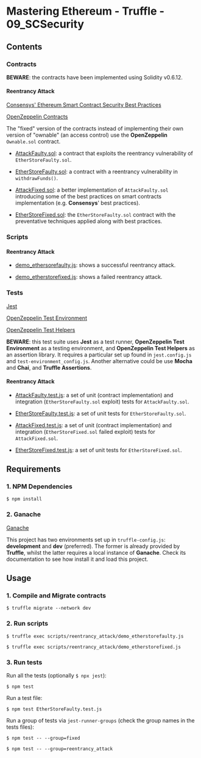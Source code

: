 # Mastering Ethereum - Truffle - 09_SCSecurity

## Contents

### Contracts

**BEWARE**: the contracts have been implemented using Solidity v0.6.12.

#### Reentrancy Attack

[Consensys' Ethereum Smart Contract Security Best Practices](https://consensys.github.io/smart-contract-best-practices/)

[OpenZeppelin Contracts](https://github.com/OpenZeppelin/openzeppelin-contracts)

The "fixed" version of the contracts instead of implementing their own version of "ownable" (an access control) use the **OpenZeppelin** `Ownable.sol` contract.

- [AttackFaulty.sol](build/contracts/reentrancy_attack/AttackFaulty.sol): a contract that exploits the reentrancy vulnerability of `EtherStoreFaulty.sol`.

- [EtherStoreFaulty.sol](build/contracts/reentrancy_attack/EtherStoreFixed.sol): a contract with a reentrancy vulnerability in `withdrawFunds()`.

- [AttackFixed.sol](build/contracts/reentrancy_attack/AttackFixed.sol): a better implementation of `AttackFaulty.sol` introducing some of the best practices on smart contracts implementation (e.g. **Consensys**' best practices).

- [EtherStoreFixed.sol](build/contracts/reentrancy_attack/EtherStoreFixed.sol): the `EtherStoreFaulty.sol` contract with the preventative techniques applied along with best practices.

### Scripts

#### Reentrancy Attack

- [demo_ethersorefaulty.js](scripts/reentrancy_attack/demo_ethersorefaulty.js): shows a successful reentrancy attack.

- [demo_etherstorefixed.js](scripts/reentrancy_attack/demo_etherstorefixed.js): shows a failed reentrancy attack.

### Tests

[Jest](https://jestjs.io/)

[OpenZeppelin Test Environment](https://github.com/OpenZeppelin/openzeppelin-test-environment)

[OpenZeppelin Test Helpers](https://github.com/OpenZeppelin/openzeppelin-test-helpers)

**BEWARE**: this test suite uses **Jest** as a test runner, **OpenZeppelin Test Environment** as a testing environment, and **OpenZeppelin Test Helpers** as an assertion library. It requires a particular set up found in `jest.config.js` and `test-environment_config.js`. Another alternative could be use **Mocha** and **Chai**, and **Truffle Assertions**.

#### Reentrancy Attack

- [AttackFaulty.test.js](tests/reentrancy_attack/AttackFaulty.test.js): a set of unit (contract implementation) and integration (`EtherStoreFaulty.sol` exploit) tests for `AttackFaulty.sol`.

- [EtherStoreFaulty.test.js](tests/reentrancy_attack/EtherStoreFaulty.test.js): a set of unit tests for `EtherStoreFaulty.sol`.

- [AttackFixed.test.js](tests/reentrancy_attack/AttackFixed.test.js): a set of unit (contract implementation) and integration (`EtherStoreFixed.sol` failed exploit) tests for `AttackFixed.sol`.

- [EtherStoreFixed.test.js](tests/reentrancy_attack/EtherStoreFixed.test.js): a set of unit tests for `EtherStoreFixed.sol`.

## Requirements

### 1. NPM Dependencies

```shell
$ npm install
```

### 2. Ganache

[Ganache](https://www.trufflesuite.com/ganache)

This project has two environments set up in `truffle-config.js`: **development** and **dev** (preferred). The former is already provided by **Truffle**, whilst the latter requires a local instance of **Ganache**. Check its documentation to see how install it and load this project.

## Usage

### 1. Compile and Migrate contracts

```shell
$ truffle migrate --network dev
```

### 2. Run scripts

```shell
$ truffle exec scripts/reentrancy_attack/demo_etherstorefaulty.js
```

```shell
$ truffle exec scripts/reentrancy_attack/demo_etherstorefixed.js
```

### 3. Run tests

Run all the tests (optionally `$ npx jest`):

```shell
$ npm test
```

Run a test file:

```shell
$ npm test EtherStoreFaulty.test.js
```

Run a group of tests via `jest-runner-groups` (check the group names in the tests files):

```shell
$ npm test -- --group=fixed
```

```shell
$ npm test -- --group=reentrancy_attack
```
